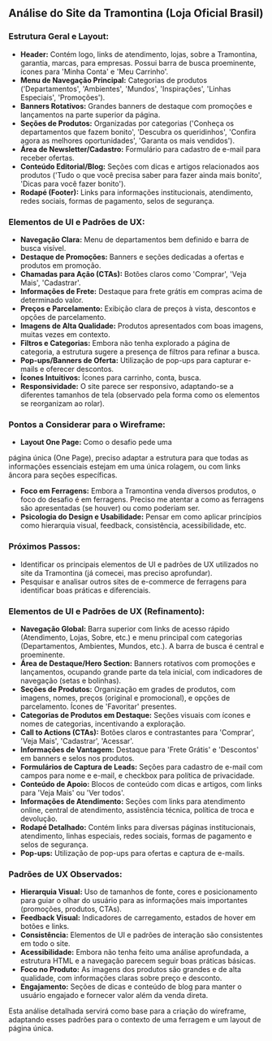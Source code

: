 
## Análise do Site da Tramontina (Loja Oficial Brasil)

### Estrutura Geral e Layout:
- **Header:** Contém logo, links de atendimento, lojas, sobre a Tramontina, garantia, marcas, para empresas. Possui barra de busca proeminente, ícones para 'Minha Conta' e 'Meu Carrinho'.
- **Menu de Navegação Principal:** Categorias de produtos ('Departamentos', 'Ambientes', 'Mundos', 'Inspirações', 'Linhas Especiais', 'Promoções').
- **Banners Rotativos:** Grandes banners de destaque com promoções e lançamentos na parte superior da página.
- **Seções de Produtos:** Organizadas por categorias ('Conheça os departamentos que fazem bonito', 'Descubra os queridinhos', 'Confira agora as melhores oportunidades', 'Garanta os mais vendidos').
- **Área de Newsletter/Cadastro:** Formulário para cadastro de e-mail para receber ofertas.
- **Conteúdo Editorial/Blog:** Seções com dicas e artigos relacionados aos produtos ('Tudo o que você precisa saber para fazer ainda mais bonito', 'Dicas para você fazer bonito').
- **Rodapé (Footer):** Links para informações institucionais, atendimento, redes sociais, formas de pagamento, selos de segurança.

### Elementos de UI e Padrões de UX:
- **Navegação Clara:** Menu de departamentos bem definido e barra de busca visível.
- **Destaque de Promoções:** Banners e seções dedicadas a ofertas e produtos em promoção.
- **Chamadas para Ação (CTAs):** Botões claros como 'Comprar', 'Veja Mais', 'Cadastrar'.
- **Informações de Frete:** Destaque para frete grátis em compras acima de determinado valor.
- **Preços e Parcelamento:** Exibição clara de preços à vista, descontos e opções de parcelamento.
- **Imagens de Alta Qualidade:** Produtos apresentados com boas imagens, muitas vezes em contexto.
- **Filtros e Categorias:** Embora não tenha explorado a página de categoria, a estrutura sugere a presença de filtros para refinar a busca.
- **Pop-ups/Banners de Oferta:** Utilização de pop-ups para capturar e-mails e oferecer descontos.
- **Ícones Intuitivos:** Ícones para carrinho, conta, busca.
- **Responsividade:** O site parece ser responsivo, adaptando-se a diferentes tamanhos de tela (observado pela forma como os elementos se reorganizam ao rolar).

### Pontos a Considerar para o Wireframe:
- **Layout One Page:** Como o desafio pede uma 


página única (One Page), preciso adaptar a estrutura para que todas as informações essenciais estejam em uma única rolagem, ou com links âncora para seções específicas.
- **Foco em Ferragens:** Embora a Tramontina venda diversos produtos, o foco do desafio é em ferragens. Preciso me atentar a como as ferragens são apresentadas (se houver) ou como poderiam ser.
- **Psicologia do Design e Usabilidade:** Pensar em como aplicar princípios como hierarquia visual, feedback, consistência, acessibilidade, etc.

### Próximos Passos:
- Identificar os principais elementos de UI e padrões de UX utilizados no site da Tramontina (já comecei, mas preciso aprofundar).
- Pesquisar e analisar outros sites de e-commerce de ferragens para identificar boas práticas e diferenciais.




### Elementos de UI e Padrões de UX (Refinamento):
- **Navegação Global:** Barra superior com links de acesso rápido (Atendimento, Lojas, Sobre, etc.) e menu principal com categorias (Departamentos, Ambientes, Mundos, etc.). A barra de busca é central e proeminente.
- **Área de Destaque/Hero Section:** Banners rotativos com promoções e lançamentos, ocupando grande parte da tela inicial, com indicadores de navegação (setas e bolinhas).
- **Seções de Produtos:** Organização em grades de produtos, com imagens, nomes, preços (original e promocional), e opções de parcelamento. Ícones de 'Favoritar' presentes.
- **Categorias de Produtos em Destaque:** Seções visuais com ícones e nomes de categorias, incentivando a exploração.
- **Call to Actions (CTAs):** Botões claros e contrastantes para 'Comprar', 'Veja Mais', 'Cadastrar', 'Acessar'.
- **Informações de Vantagem:** Destaque para 'Frete Grátis' e 'Descontos' em banners e selos nos produtos.
- **Formulários de Captura de Leads:** Seções para cadastro de e-mail com campos para nome e e-mail, e checkbox para política de privacidade.
- **Conteúdo de Apoio:** Blocos de conteúdo com dicas e artigos, com links para 'Veja Mais' ou 'Ver todos'.
- **Informações de Atendimento:** Seções com links para atendimento online, central de atendimento, assistência técnica, política de troca e devolução.
- **Rodapé Detalhado:** Contém links para diversas páginas institucionais, atendimento, linhas especiais, redes sociais, formas de pagamento e selos de segurança.
- **Pop-ups:** Utilização de pop-ups para ofertas e captura de e-mails.

### Padrões de UX Observados:
- **Hierarquia Visual:** Uso de tamanhos de fonte, cores e posicionamento para guiar o olhar do usuário para as informações mais importantes (promoções, produtos, CTAs).
- **Feedback Visual:** Indicadores de carregamento, estados de hover em botões e links.
- **Consistência:** Elementos de UI e padrões de interação são consistentes em todo o site.
- **Acessibilidade:** Embora não tenha feito uma análise aprofundada, a estrutura HTML e a navegação parecem seguir boas práticas básicas.
- **Foco no Produto:** As imagens dos produtos são grandes e de alta qualidade, com informações claras sobre preço e desconto.
- **Engajamento:** Seções de dicas e conteúdo de blog para manter o usuário engajado e fornecer valor além da venda direta.

Esta análise detalhada servirá como base para a criação do wireframe, adaptando esses padrões para o contexto de uma ferragem e um layout de página única.



